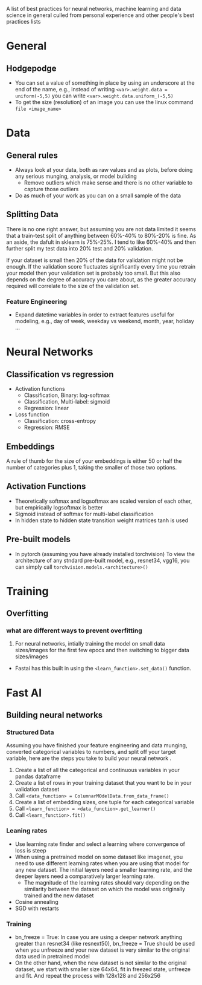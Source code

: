 A list of best practices for neural networks, machine learning and data science in general culled from personal experience and other people's best practices lists

# General

## Hodgepodge

- You can set a value of something in place by using an underscore at the end of the name, e.g., instead of writing `<var>.weight.data = uniform(-5,5)` you can write `<var>.weight.data.uniform_(-5,5)`
- To get the size (resolution) of an image you can use the linux command `file <image_name>`

# Data

## General rules
- Always look at your data, both as raw values and as plots, before doing any serious munging, analysis, or model building
   -  Remove outliers which make sense and there is no other variable to capture those outliers
- Do as much of your work as you can on a small sample of the data

## Splitting Data

There is no one right answer, but assuming you are not data limited it seems that a train-test split of anything between 60%-40% to 80%-20% is fine.  As an aside, the dafult in sklearn is 75%-25%.  I tend to like 60%-40% and then further split my test data into 20% test and 20% validation.

If your dataset is small then 20% of the data for validation might not be enough. If the validation score fluctuates significantly every time you retrain your model then your validation set is probably too small.  But this also depends on the degree of accuracy you care about, as the greater accuracy required will correlate to the size of the validation set.

### Feature Engineering
- Expand datetime variables in order to extract features useful for modeling, e.g., day of week, weekday vs weekend, month, year, holiday ...

# Neural Networks

## Classification vs regression

- Activation functions
  - Classification, Binary: log-softmax
  - Classification, Multi-label: sigmoid
  - Regression: linear
- Loss function
  - Classification: cross-entropy
  - Regression: RMSE

## Embeddings

A rule of thumb for the size of your embeddings is either 50 or half the number of categories plus 1, taking the smaller of those two options.

## Activation Functions
- Theoretically softmax and logsoftmax are scaled version of each other, but empirically logsoftmax is better
- Sigmoid instead of softmax for multi-label classification
- In hidden state to hidden state transition weight matrices tanh is used

## Pre-built models

- In pytorch (assuming you have already installed torchvision) To view the architecture of any stndard pre-built model, e.g., resnet34, vgg16, you can simply call `torchvision.models.<architecture>()`

# Training

## Overfitting

### what are different ways to prevent overfitting

1. For neural networks, intially training the model on small data sizes/images for the first few epocs and then switching to bigger data sizes/images
  - Fastai has this built in using the `<learn_function>.set_data()` function.

# Fast AI

## Building neural networks

### Structured Data

Assuming you have finished your feature engineering and data munging, converted categorical variables to numbers, and split off your target variable, here are the steps you take to build your neural network .

1. Create a list of all the categorical and continuous variables in your pandas dataframe
1. Create a list of rows in your training dataset that you want to be in your validation dataset
1. Call `<data_function> = ColumnarMOdelData.from_data_frame()`
1. Create a list of embedding sizes, one tuple for each categorical variable
1. Call `<learn_function> = <data_function>.get_learner()`
1. Call `<learn_function>.fit()`



### Leaning rates

- Use learning rate finder and select a learning where convergence of loss is steep
- When using a pretrained model on some dataset like imagenet, you need to use different learning rates when you are using that model for any new dataset. The initial layers need a smaller learning rate, and the deeper layers need a comparatively larger learning rate.
   - The magnitude of the learning rates should vary depending on the similarity between the dataset on which the model was originally trained and the new dataset
- Cosine annealing
- SGD with restarts

### Training

- bn_freeze = True: In case you are using a deeper network anything greater than resnet34 (like resnext50), bn_freeze = True should be used when you unfreeze and your new dataset is very similar to the original data used in pretrained model
- On the other hand, when the new dataset is not similar to the original dataset, we start with smaller size 64x64, fit in freezed state, unfreeze and fit. And repeat the process with 128x128 and 256x256





